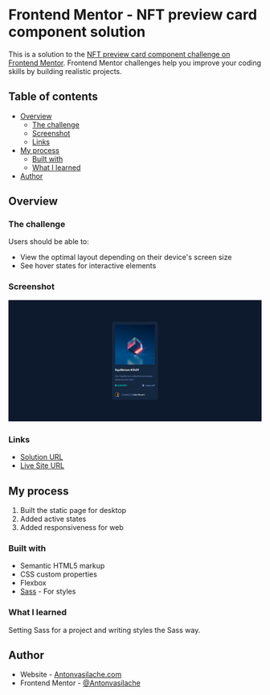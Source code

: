 # Frontend Mentor - NFT preview card component solution

This is a solution to the [NFT preview card component challenge on Frontend Mentor](https://www.frontendmentor.io/challenges/nft-preview-card-component-SbdUL_w0U). Frontend Mentor challenges help you improve your coding skills by building realistic projects.

## Table of contents

- [Overview](#overview)
  - [The challenge](#the-challenge)
  - [Screenshot](#screenshot)
  - [Links](#links)
- [My process](#my-process)
  - [Built with](#built-with)
  - [What I learned](#what-i-learned)
- [Author](#author)

## Overview

### The challenge

Users should be able to:

- View the optimal layout depending on their device's screen size
- See hover states for interactive elements

### Screenshot

![screenshot](./screenshot.png)

### Links

- [Solution URL](https://github.com/Antonvasilache/nft-preview-card-component)
- [Live Site URL](https://nft-preview-card-component-av.netlify.app/)

## My process

1. Built the static page for desktop
2. Added active states
3. Added responsiveness for web

### Built with

- Semantic HTML5 markup
- CSS custom properties
- Flexbox
- [Sass](https://sass-lang.com/) - For styles

### What I learned

Setting Sass for a project and writing styles the Sass way.

## Author

- Website - [Antonvasilache.com](https://www.antonvasilache.com)
- Frontend Mentor - [@Antonvasilache](https://www.frontendmentor.io/profile/Antonvasilache)
